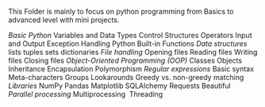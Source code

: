 This Folder is mainly to focus on python programming from Basics to advanced level with mini projects.
    
   *Basic Python*
        Variables and Data Types
        Control Structures
        Operators
        Input and Output
        Exception Handling
        Python Built-in Functions
    *Data structures*
        lists
        tuples
        sets
        dictionaries 
    *File handling*
        Opening files
        Reading files
        Writing files
        Closing files
    *Object-Oriented Programming (OOP)*
        Classes
        Objects
        Inheritance
        Encapsulation
        Polymorphism
    *Regular expressions* 
        Basic syntax
        Meta-characters
        Groups
        Lookarounds
        Greedy vs. non-greedy matching
    *Libraries*
        NumPy
        Pandas
        Matplotlib
        SQLAlchemy
        Requests
        Beautiful 
    *Parallel processing*
        Multiprocessing 
        Threading 


